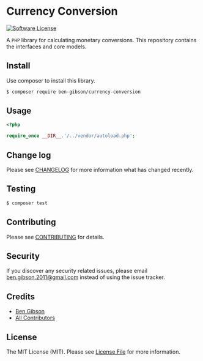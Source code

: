 # Currency Conversion

[![Software License][ico-license]](LICENSE.md)

A `PHP` library for calculating monetary conversions. This repository contains the interfaces and core models.

## Install

Use composer to install this library.

``` bash
$ composer require ben-gibson/currency-conversion
```

## Usage

``` php
<?php

require_once __DIR__.'/../vendor/autoload.php';
```

## Change log

Please see [CHANGELOG](CHANGELOG.md) for more information what has changed recently.

## Testing

``` bash
$ composer test
```

## Contributing

Please see [CONTRIBUTING](CONTRIBUTING.md) for details.

## Security

If you discover any security related issues, please email ben.gibson.2011@gmail.com instead of using the issue tracker.

## Credits

- [Ben Gibson][link-author]
- [All Contributors][link-contributors]

## License

The MIT License (MIT). Please see [License File](LICENSE.md) for more information.

[ico-license]: https://img.shields.io/badge/license-MIT-blue.svg?style=flat-square
[link-author]: https://github.com/ben-gibson
[link-contributors]: ../../contributors